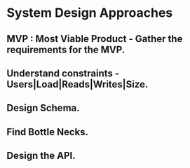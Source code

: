 # System Design Approaches 

## MVP : Most Viable Product - Gather the requirements for the MVP.
## Understand constraints - Users|Load|Reads|Writes|Size.
## Design Schema.
## Find Bottle Necks.
## Design the API.

 
